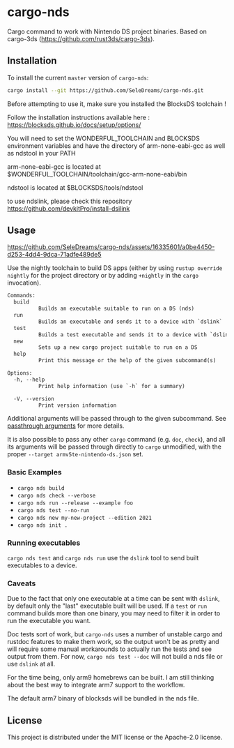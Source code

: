 # cargo-nds

Cargo command to work with Nintendo DS project binaries. Based on cargo-3ds (https://github.com/rust3ds/cargo-3ds).

## Installation

To install the current `master` version of `cargo-nds`:

```sh
cargo install --git https://github.com/SeleDreams/cargo-nds.git
```
Before attempting to use it, make sure you installed the BlocksDS toolchain !

Follow the installation instructions available here : https://blocksds.github.io/docs/setup/options/

You will need to set the WONDERFUL_TOOLCHAIN and BLOCKSDS environment variables and have the directory of arm-none-eabi-gcc as well as ndstool in your PATH

arm-none-eabi-gcc is located at $WONDERFUL_TOOLCHAIN/toolchain/gcc-arm-none-eabi/bin

ndstool is located at $BLOCKSDS/tools/ndstool

to use ndslink, please check this repository https://github.com/devkitPro/install-dsilink 

## Usage

https://github.com/SeleDreams/cargo-nds/assets/16335601/a0be4450-d253-4dd4-9dca-71adfe489de5

Use the nightly toolchain to build DS apps (either by using `rustup override nightly` for the project directory or by adding `+nightly` in the `cargo` invocation).

```txt
Commands:
  build
          Builds an executable suitable to run on a DS (nds)
  run
          Builds an executable and sends it to a device with `dslink`
  test
          Builds a test executable and sends it to a device with `dslink`
  new
          Sets up a new cargo project suitable to run on a DS
  help
          Print this message or the help of the given subcommand(s)

Options:
  -h, --help
          Print help information (use `-h` for a summary)

  -V, --version
          Print version information
```

Additional arguments will be passed through to the given subcommand.
See [passthrough arguments](#passthrough-arguments) for more details.

It is also possible to pass any other `cargo` command (e.g. `doc`, `check`),
and all its arguments will be passed through directly to `cargo` unmodified,
with the proper `--target armv5te-nintendo-ds.json` set.

### Basic Examples

* `cargo nds build`
* `cargo nds check --verbose`
* `cargo nds run --release --example foo`
* `cargo nds test --no-run`
* `cargo nds new my-new-project --edition 2021`
* `cargo nds init .`
### Running executables

`cargo nds test` and `cargo nds run` use the `dslink` tool to send built
executables to a device.

### Caveats

Due to the fact that only one executable at a time can be sent with `dslink`,
by default only the "last" executable built will be used. If a `test` or `run`
command builds more than one binary, you may need to filter it in order to run
the executable you want.

Doc tests sort of work, but `cargo-nds` uses a number of unstable cargo and
rustdoc features to make them work, so the output won't be as pretty and will
require some manual workarounds to actually run the tests and see output from them.
For now, `cargo nds test --doc` will not build a nds file or use `dslink` at all.

For the time being, only arm9 homebrews can be built. I am still thinking about the best way to integrate arm7 support to the workflow.

The default arm7 binary of blocksds will be bundled in the nds file.

## License

This project is distributed under the MIT license or the Apache-2.0 license.

